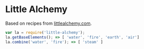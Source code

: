 # Little Alchemy
Based on recipes from [littlealchemy.com](https://littlealchemy.com/).

``` javascript
var la = require('little-alchemy');
la.getBaseElements(); => [ 'water', 'fire', 'earth', 'air']
la.combine('water', 'fire'); => [ 'steam' ]
```